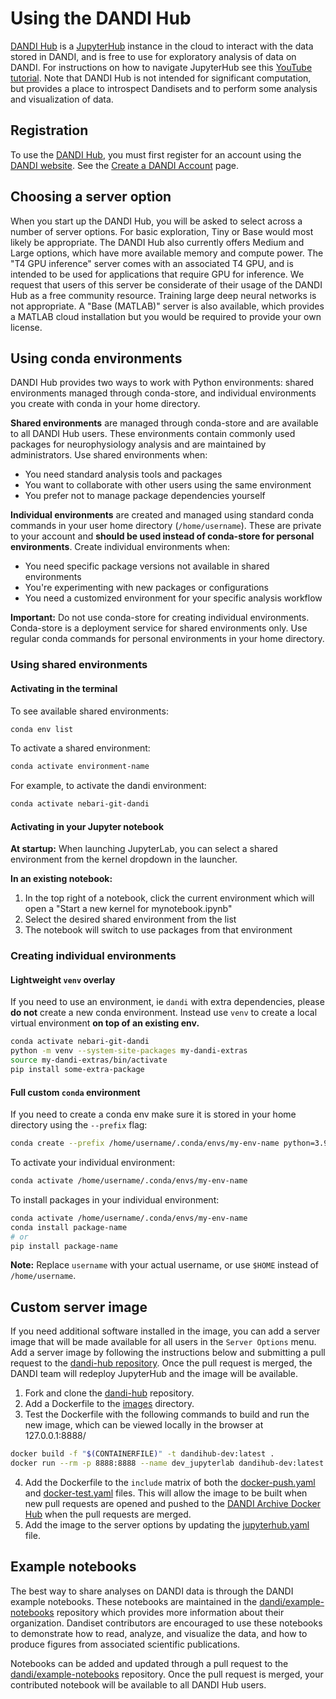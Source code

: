 # Using the DANDI Hub

[DANDI Hub](http://hub.dandiarchive.org) is a [JupyterHub](https://jupyterhub.readthedocs.io) instance in the cloud to interact with the data stored in DANDI, and is free to use for exploratory analysis of data on DANDI.
For instructions on how to navigate JupyterHub see this [YouTube tutorial](https://www.youtube.com/watch?v=5pf0_bpNbkw&t=09m20s).
Note that DANDI Hub is not intended for significant computation, but provides a place to introspect Dandisets and to perform some analysis and visualization of data.

## Registration

To use the [DANDI Hub](http://hub.dandiarchive.org), you must first register for an account using the [DANDI website](http://dandiarchive.org).
See the [Create a DANDI Account](../getting-started/creating-account.md) page.

## Choosing a server option

When you start up the DANDI Hub, you will be asked to select across a number of server options.
For basic exploration, Tiny or Base would most likely be appropriate.
The DANDI Hub also currently offers Medium and Large options, which have more available memory and compute power.
The "T4 GPU inference" server comes with an associated T4 GPU, and is intended to be used for applications that require GPU for inference.
We request that users of this server be considerate of their usage of the DANDI Hub as a free community resource.
Training large deep neural networks is not appropriate.
A "Base (MATLAB)" server is also available, which provides a MATLAB cloud installation but you would be required to provide your own license.

## Using conda environments

DANDI Hub provides two ways to work with Python environments: shared environments managed through conda-store, and individual environments you create with conda in your home directory.

**Shared environments** are managed through conda-store and are available to all DANDI Hub users.
These environments contain commonly used packages for neurophysiology analysis and are maintained by administrators.
Use shared environments when:
- You need standard analysis tools and packages
- You want to collaborate with other users using the same environment
- You prefer not to manage package dependencies yourself

**Individual environments** are created and managed using standard conda commands in your user home directory (`/home/username`).
These are private to your account and **should be used instead of conda-store for personal environments**.
Create individual environments when:
- You need specific package versions not available in shared environments
- You're experimenting with new packages or configurations
- You need a customized environment for your specific analysis workflow

**Important:** Do not use conda-store for creating individual environments.
Conda-store is a deployment service for shared environments only.
Use regular conda commands for personal environments in your home directory.

### Using shared environments

#### Activating in the terminal

To see available shared environments:
```bash
conda env list
```

To activate a shared environment:
```bash
conda activate environment-name
```

For example, to activate the dandi environment:
```bash
conda activate nebari-git-dandi
```

#### Activating in your Jupyter notebook

**At startup:** When launching JupyterLab, you can select a shared environment from the kernel dropdown in the launcher.

**In an existing notebook:** 

1. In the top right of a notebook, click the current environment which will open a "Start a new kernel for mynotebook.ipynb"
2. Select the desired shared environment from the list
3. The notebook will switch to use packages from that environment

### Creating individual environments

#### Lightweight `venv` overlay

If you need to use an environment, ie `dandi` with extra dependencies, please **do not** create a new conda environment.
Instead use `venv` to create a local virtual environment **on top of an existing env.**

```bash
conda activate nebari-git-dandi
python -m venv --system-site-packages my-dandi-extras
source my-dandi-extras/bin/activate
pip install some-extra-package
```

#### Full custom `conda` environment

If you need to create a conda env make sure it is stored in your home directory using the `--prefix` flag:

```bash
conda create --prefix /home/username/.conda/envs/my-env-name python=3.9
```

To activate your individual environment:

```bash
conda activate /home/username/.conda/envs/my-env-name
```

To install packages in your individual environment:

```bash
conda activate /home/username/.conda/envs/my-env-name
conda install package-name
# or
pip install package-name
```

**Note:** Replace `username` with your actual username, or use `$HOME` instead of `/home/username`.

## Custom server image

If you need additional software installed in the image, you can add a server image that will be made available for all users in the `Server Options` menu.  Add a server image by following the instructions below and submitting a pull request to the [dandi-hub repository](https://github.com/dandi/dandi-hub).  Once the pull request is merged, the DANDI team will redeploy JupyterHub and the image will be available.


1. Fork and clone the [dandi-hub](https://github.com/dandi/dandi-hub) repository.
2. Add a Dockerfile to the [images](https://github.com/dandi/dandi-hub/tree/main/images) directory.
3. Test the Dockerfile with the following commands to build and run the new image, which can be viewed locally in the browser at 127.0.0.1:8888/
```sh
docker build -f "$(CONTAINERFILE)" -t dandihub-dev:latest .
docker run --rm -p 8888:8888 --name dev_jupyterlab dandihub-dev:latest start-notebook.sh --NotebookApp.token=""
```
4. Add the Dockerfile to the `include` matrix of both the [docker-push.yaml](https://github.com/dandi/dandi-hub/blob/main/.github/workflows/docker-push.yaml) and [docker-test.yaml](https://github.com/dandi/dandi-hub/blob/main/.github/workflows/docker-test.yaml) files.  This will allow the image to be built when new pull requests are opened and pushed to the [DANDI Archive Docker Hub](https://hub.docker.com/u/dandiarchive) when the pull requests are merged. 
5. Add the image to the server options by updating the [jupyterhub.yaml](https://github.com/dandi/dandi-hub/blob/main/envs/shared/jupyterhub.yaml) file.

## Example notebooks

The best way to share analyses on DANDI data is through the DANDI example notebooks.
These notebooks are maintained in the [dandi/example-notebooks](https://github.com/dandi/example-notebooks) repository which provides more information about their organization.
Dandiset contributors are encouraged to use these notebooks to demonstrate how to read, analyze, and visualize the data, and how to produce figures from associated scientific publications.

Notebooks can be added and updated through a pull request to the [dandi/example-notebooks](https://github.com/dandi/example-notebooks) repository.
Once the pull request is merged, your contributed notebook will be available to all DANDI Hub users.
